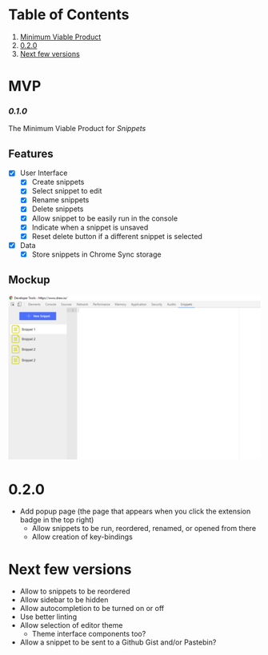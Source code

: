 # Table of Contents

1. [Minimum Viable Product](#mvp)
2. [0.2.0](#020)
3. [Next few versions](#next-few-versions)

# MVP

### *0.1.0*

The Minimum Viable Product for *Snippets*

## Features

- [x] User Interface
  - [x] Create snippets
  - [x] Select snippet to edit
  - [x] Rename snippets
  - [x] Delete snippets
  - [x] Allow snippet to be easily run in the console
  - [x] Indicate when a snippet is unsaved
  - [x] Reset delete button if a different snippet is selected
- [x] Data
  - [x] Store snippets in Chrome Sync storage

## Mockup

![MVP Mockup](docs/mockup_MVP.png)

# 0.2.0

* Add popup page (the page that appears when you click the extension badge in the top right)
  * Allow snippets to be run, reordered, renamed, or opened from there
  * Allow creation of key-bindings

# Next few versions

* Allow to snippets to be reordered
* Allow sidebar to be hidden
* Allow autocompletion to be turned on or off
* Use better linting
* Allow selection of editor theme
  * Theme interface components too?
* Allow a snippet to be sent to a Github Gist and/or Pastebin?
